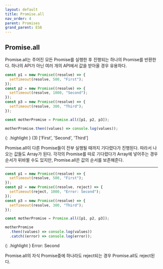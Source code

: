 ```yaml
---
layout: default
title: Promise.all
nav_order: 4
parent: Promises
grand_parent: ES6
---
```


## Promise.all

Promise.all는 주어진 모든 Promise를 실행한 후 진행되는 하나의 Promise를 반환한다. 하나의 API가 아닌 여러 개의 API에서 값을 받아올 경우 유용하다.

```js
const p1 = new Promise((resolve) => {
  setTimeout(resolve, 500, "First");
});
const p2 = new Promise((resolve) => {
  setTimeout(resolve, 1000, "Second");
});
const p3 = new Promise((resolve) => {
  setTimeout(resolve, 300, "Third");
});

const motherPromise = Promise.all([p1, p2, p3]);

motherPromise.then((values) => console.log(values));
```

{: .highlight }
(3) ['First', 'Second', 'Third']

Promise.all이 다른 Promise들이 전부 실행될 때까지 기다렸다가 진행된다. 따라서 나오는 값들도 Array가 된다.
각각의 Promise를 따로 기다렸다가 Array에 넣어주는 경우 순서가 뒤바뀔 수도 있지만, Promise.all은 값의 순서를 보존해준다.

---

```js
const p1 = new Promise((resolve) => {
  setTimeout(resolve, 500, "First");
});
const p2 = new Promise((resolve, reject) => {
  setTimeout(reject, 1000, "Error: Second");
});
const p3 = new Promise((resolve) => {
  setTimeout(resolve, 300, "Third");
});

const motherPromise = Promise.all([p1, p2, p3]);

motherPromise
  .then((values) => console.log(values))
  .catch((error) => console.log(error));
```

{: .highlight }
Error: Second

Promise.all의 자식 Promise중에 하나라도 reject되는 경우 Promise.all도 reject된다.

